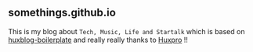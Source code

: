 ## somethings.github.io

This is my blog about `Tech, Music, Life and Startalk` which is based on [huxblog-boilerplate](https://github.com/Huxpro/huxblog-boilerplate) and really really thanks to [Huxpro](https://github.com/Huxpro) !!
